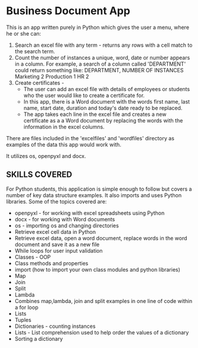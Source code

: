 # Business Document App
This is an app
 written purely in Python which gives the user a menu, where he or she can:
1. Search an excel file with any term - returns any rows with a cell match to the search term.
2. Count the number of instances a unique, word, date or number appears in a column.  For example, a search of a column called 'DEPARTMENT' could return something like:
  DEPARTMENT, NUMBER OF INSTANCES
  Marketing   2
  Production  1
  HR          2
3. Create certificates - 
   - The user can add an excel file with details of employees or students who the user would like to create a certificate for.
   - In this app, there is a Word document with the words first name, last name, start date, duration and today's date ready to be replaced.
   - The app takes each line in the excel file and creates a new certificate as a a Word document by replacing the words with the information in the excel columns. 

There are files included in the 'excelfiles' and 'wordfiles' directory as examples of the data this app would work with.

It utilizes os, openpyxl and docx.

## SKILLS COVERED
For Python students, this application is simple enough to follow but covers a number of key data structure examples.
It also imports and uses Python libraries.
Some of the topics covered are:

- openpyxl - for working with excel spreadsheets using Python
- docx - for working with Word documents
- os - importing os and changing directories
- Retrieve excel cell data in Python
- Retrieve excel data, open a word document, replace words in the word document and save it as a new file
- While loops for user input validation
- Classes - OOP
- Class methods and properties
- import (how to import your own class modules and python libraries)
- Map 
- Join
- Split
- Lambda
- Combines map,lambda, join and split examples in one line of code within a for loop
- Lists
- Tuples
- Dictionaries - counting instances
- Lists - List comprehension used to help order the values of a dictionary
- Sorting a dictionary
